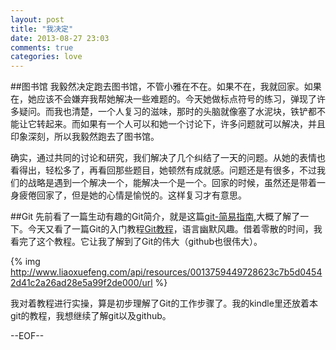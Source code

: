 ```yaml
---
layout: post
title: "我决定"
date: 2013-08-27 23:03
comments: true
categories: love
---
```

##图书馆
我毅然决定跑去图书馆，不管小雅在不在。如果不在，我就回家。如果在，她应该不会嫌弃我帮她解决一些难题的。今天她做标点符号的练习，弹现了许多疑问。而我也清楚，一个人复习的滋味，那时的头脑就像塞了水泥块，铁铲都不能让它转起来。而如果有一个人可以和她一个讨论下，许多问题就可以解决，并且印象深刻，所以我毅然跑去了图书馆。

确实，通过共同的讨论和研究，我们解决了几个纠结了一天的问题。从她的表情也看得出，轻松多了，再看回那些题目，她顿然有成就感。问题还是有很多，不过我们的战略是遇到一个解决一个，能解决一个是一个。回家的时候，虽然还是带着一身疲倦回家了，但是她的心情是愉悦的。这样复习才有意思。

##Git
先前看了一篇生动有趣的Git简介，就是这篇[git-简易指南](http://rogerdudler.github.io/git-guide/index.zh.html),大概了解了一下。今天又看了一篇Git的入门教程[Git教程](http://www.liaoxuefeng.com/wiki/0013739516305929606dd18361248578c67b8067c8c017b000)，语言幽默风趣。借着零散的时间，我看完了这个教程。它让我了解到了Git的伟大（github也很伟大）。

{% img http://www.liaoxuefeng.com/api/resources/0013759449728623c7b5d04542d41c2a26ad28e5a99f2de000/url %}

我对着教程进行实操，算是初步理解了Git的工作步骤了。我的kindle里还放着本git的教程，我想继续了解git以及github。

--EOF--

